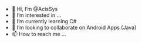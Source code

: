 - 👋 Hi, I’m @AcisSys
- 👀 I’m interested in ...
- 🌱 I’m currently learning C#
- 💞️ I’m looking to collaborate on Android Apps (Java)
- 📫 How to reach me ...

<!---
AcisSys/AcisSys is a ✨ special ✨ repository because its `README.md` (this file) appears on your GitHub profile.
You can click the Preview link to take a look at your changes.
--->
